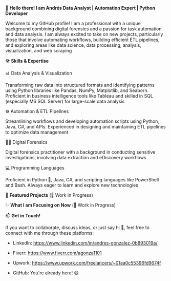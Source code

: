 👋 **Hello there! I am Andrés
Data Analyst | Automation Expert | Python Developer**

Welcome to my GitHub profile! I am a professional with a unique background combining digital forensics and a passion for task automation and data analysis. I am always excited to take on new projects, particularly those that involve automating workflows, building efficient ETL pipelines, and exploring areas like data science, data processing, analysis, visualization, and web scraping



🛠️ **Skills & Expertise**

📊 Data Analysis & Visualization

Transforming raw data into structured formats and identifying patterns using Python libraries like Pandas, NumPy, Matplotlib, and Seaborn. Proficient in business intelligence tools like Tableau and skilled in SQL (especially MS SQL Server) for large-scale data analysis

⚙️ Automation & ETL Pipelines

Streamlining workflows and developing automation scripts using Python, Java, C#, and APIs. Experienced in designing and maintaining ETL pipelines to optimize data management

🕵️‍♂️ Digital Forensics

Digital forensics practitioner with a background in conducting sensitive investigations, involving data extraction and eDiscovery workflows

💻 Programming Languages

Proficient in Python 🐍, Java, C#, and scripting languages like PowerShell and Bash. Always eager to learn and explore new technologies



🚀 **Featured Projects** (🚧 Work in Progress)



✨ **What I am Focusing on Now** (🚧 Work in Progress)



📫 **Get in Touch!**

If you want to collaborate, discuss ideas, or just say hi 👋, feel free to connect with me through these platforms:

* LinkedIn: https://www.linkedin.com/in/andres-gonzalez-0b893019a/

* Fiverr: https://www.fiverr.com/agonza1101

* Upwork: https://www.upwork.com/freelancers/~01aa0c55396fd9674f

* GitHub: You're already here! 😄


